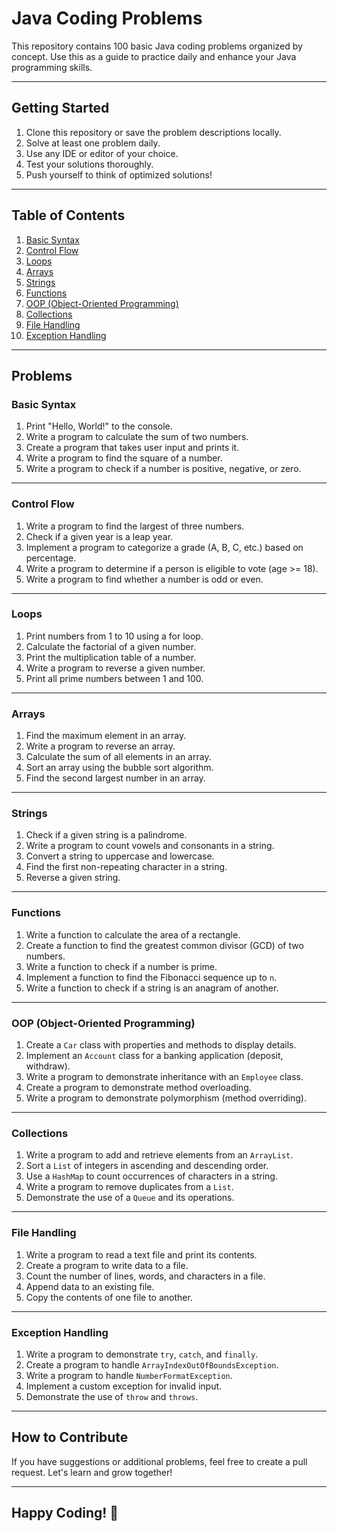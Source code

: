 # Java Coding Problems

This repository contains 100 basic Java coding problems organized by concept. Use this as a guide to practice daily and enhance your Java programming skills.

---

## Getting Started

1. Clone this repository or save the problem descriptions locally.
2. Solve at least one problem daily.
3. Use any IDE or editor of your choice.
4. Test your solutions thoroughly.
5. Push yourself to think of optimized solutions!

---

## Table of Contents

1. [Basic Syntax](#basic-syntax)
2. [Control Flow](#control-flow)
3. [Loops](#loops)
4. [Arrays](#arrays)
5. [Strings](#strings)
6. [Functions](#functions)
7. [OOP (Object-Oriented Programming)](#oop-object-oriented-programming)
8. [Collections](#collections)
9. [File Handling](#file-handling)
10. [Exception Handling](#exception-handling)

---

## Problems

### Basic Syntax
1. Print "Hello, World!" to the console.
2. Write a program to calculate the sum of two numbers.
3. Create a program that takes user input and prints it.
4. Write a program to find the square of a number.
5. Write a program to check if a number is positive, negative, or zero.

---

### Control Flow
1. Write a program to find the largest of three numbers.
2. Check if a given year is a leap year.
3. Implement a program to categorize a grade (A, B, C, etc.) based on percentage.
4. Write a program to determine if a person is eligible to vote (age >= 18).
5. Write a program to find whether a number is odd or even.

---

### Loops
1. Print numbers from 1 to 10 using a for loop.
2. Calculate the factorial of a given number.
3. Print the multiplication table of a number.
4. Write a program to reverse a given number.
5. Print all prime numbers between 1 and 100.

---

### Arrays
1. Find the maximum element in an array.
2. Write a program to reverse an array.
3. Calculate the sum of all elements in an array.
4. Sort an array using the bubble sort algorithm.
5. Find the second largest number in an array.

---

### Strings
1. Check if a given string is a palindrome.
2. Write a program to count vowels and consonants in a string.
3. Convert a string to uppercase and lowercase.
4. Find the first non-repeating character in a string.
5. Reverse a given string.

---

### Functions
1. Write a function to calculate the area of a rectangle.
2. Create a function to find the greatest common divisor (GCD) of two numbers.
3. Write a function to check if a number is prime.
4. Implement a function to find the Fibonacci sequence up to `n`.
5. Write a function to check if a string is an anagram of another.

---

### OOP (Object-Oriented Programming)
1. Create a `Car` class with properties and methods to display details.
2. Implement an `Account` class for a banking application (deposit, withdraw).
3. Write a program to demonstrate inheritance with an `Employee` class.
4. Create a program to demonstrate method overloading.
5. Write a program to demonstrate polymorphism (method overriding).

---

### Collections
1. Write a program to add and retrieve elements from an `ArrayList`.
2. Sort a `List` of integers in ascending and descending order.
3. Use a `HashMap` to count occurrences of characters in a string.
4. Write a program to remove duplicates from a `List`.
5. Demonstrate the use of a `Queue` and its operations.

---

### File Handling
1. Write a program to read a text file and print its contents.
2. Create a program to write data to a file.
3. Count the number of lines, words, and characters in a file.
4. Append data to an existing file.
5. Copy the contents of one file to another.

---

### Exception Handling
1. Write a program to demonstrate `try`, `catch`, and `finally`.
2. Create a program to handle `ArrayIndexOutOfBoundsException`.
3. Write a program to handle `NumberFormatException`.
4. Implement a custom exception for invalid input.
5. Demonstrate the use of `throw` and `throws`.

---

## How to Contribute

If you have suggestions or additional problems, feel free to create a pull request. Let's learn and grow together!

---

## Happy Coding! 🎉
